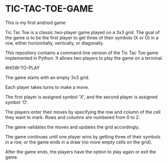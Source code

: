 # TIC-TAC-TOE-GAME
This is my first andriod game

Tic Tac Toe is a classic two-player game played on a 3x3 grid. The goal of the game is to be the first player to get three of their symbols (X or O) in a row, either horizontally, vertically, or diagonally.

This repository contains a command-line version of the Tic Tac Toe game implemented in Python. It allows two players to play the game on a terminal.

#HOW-TO-PLAY

The game starts with an empty 3x3 grid.

Each player takes turns to make a move.

The first player is assigned symbol 'X', and the second player is assigned symbol 'O'.

The players enter their moves by specifying the row and column of the cell they want to mark. Rows and columns are numbered from 0 to 2.

The game validates the moves and updates the grid accordingly.

The game continues until one player wins by getting three of their symbols in a row, or the game ends in a draw (no more empty cells on the grid).

After the game ends, the players have the option to play again or exit the game.
